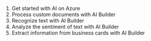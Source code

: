 1. Get started with AI on Azure
2. Process custom documents with AI Builder
3. Recognize text with AI Builder
4. Analyze the sentiment of text with AI Builder
5. Extract information from business cards with AI Builder